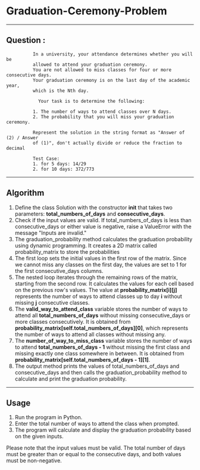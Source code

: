 # Graduation-Ceremony-Problem
***  
## Question : 
              In a university, your attendance determines whether you will be
              allowed to attend your graduation ceremony.
              You are not allowed to miss classes for four or more consecutive days.
              Your graduation ceremony is on the last day of the academic year,
              which is the Nth day.

                Your task is to determine the following:

              1. The number of ways to attend classes over N days.
              2. The probability that you will miss your graduation ceremony.

              Represent the solution in the string format as "Answer of (2) / Answer
              of (1)", don't actually divide or reduce the fraction to decimal
              
              Test Case:
              1. for 5 days: 14/29
              2. for 10 days: 372/773

***  
## Algorithm
  1. Define the class Solution with the constructor __init__ that takes two parameters: __total_numbers_of_days__ and __consecutive_days__.
  2. Check if the input values are valid. If total_numbers_of_days is less than consecutive_days or either value is negative, raise a ValueError with the message "Inputs are invalid."
  3. The graduation_probability method calculates the graduation probability using dynamic programming. It creates a 2D matrix called probability_matrix to store the probabilities
  4. The first loop sets the initial values in the first row of the matrix. Since we cannot miss any classes on the first day, the values are set to 1 for the first consecutive_days columns.
  5. The nested loop iterates through the remaining rows of the matrix, starting from the second row. It calculates the values for each cell based on the previous row's values. The value at __probability_matrix[i][j]__ represents the number of ways to attend classes up to day __i__ without missing __j__ consecutive classes.
  6. The __valid_way_to_attend_class__ variable stores the number of ways to attend all __total_numbers_of_days__ without missing consecutive_days or more classes consecutively. It is obtained from __probability_matrix[self.total_numbers_of_days][0]__, which represents the number of ways to attend all classes without missing any.
  7. The __number_of_way_to_miss_class__ variable stores the number of ways to attend __total_numbers_of_days - 1__ without missing the first class and missing exactly one class somewhere in between. It is obtained from __probability_matrix[self.total_numbers_of_days - 1][1]__.
  8. The output method prints the values of total_numbers_of_days and consecutive_days and then calls the graduation_probability method to calculate and print the graduation probability.

***  
## Usage
1. Run the program in Python.
2. Enter the total number of ways to attend the class when prompted.
3. The program will calculate and display the graduation probability based on the given inputs.

Please note that the input values must be valid. The total number of days must be greater than or equal to the consecutive days, and both values must be non-negative.

